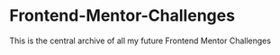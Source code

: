 # Frontend-Mentor-Challenges

This is the central archive of all my future Frontend Mentor Challenges 